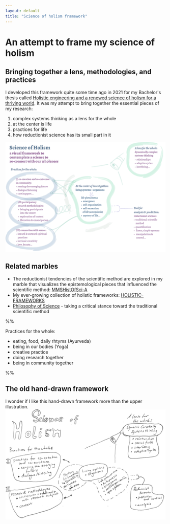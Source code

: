 ```yaml
---
layout: default
title: "Science of holism framework"
---
```

# An attempt to frame my science of holism
## Bringing together a lens, methodologies, and practices

I developed this framework quite some time ago in 2021 for my Bachelor's thesis called [Holistic engineering and a renewed science of holism for a thriving world](THESIS-HOLISTIC-ENGINEERING.md). It was my attempt to bring together the essential pieces of my research: 

1. complex systems thinking as a lens for the whole
2. at the center is life
3. practices for life 
4. how reductionist science has its small part in it 

![](media/cleanshot_2024-04-22-at-11-55-15@2x.png)

## Related marbles
- The reductionist tendencies of the scientific method are explored in my marble that visualizes the epistemological pieces that influenced the scientific method: [MMSHistOfSci-A](MMSHistOfSci-A.md)
- My ever-growing collection of holistic frameworks: [HOLISTIC-FRAMEWORKS](HOLISTIC-FRAMEWORKS.md)
- [Philosophy of Science](MMSPhilOfSciA.md) - taking a critical stance toward the traditional scientific method

%%

Practices for the whole:
- eating, food, daily rhtyms (Ayurveda)
- being in our bodies (Yoga)
- creative practice
- doing research together
- being in community together

%%
## The old hand-drawn framework
I wonder if I like this hand-drawn framework more than the upper illustration. 
![](media/cleanshot_2024-04-22-at-11-55-48@2x.png)